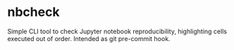 # nbcheck

Simple CLI tool to check Jupyter notebook reproducibility, highlighting cells executed out of order. Intended as git pre-commit hook.
